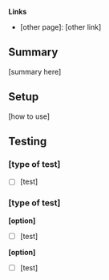 **Links**

- [other page]: [other link]

## Summary

[summary here]

## Setup

[how to use]

## Testing

### [type of test]

- [ ] [test]

### [type of test]

**[option]**

- [ ] [test]

**[option]**

- [ ] [test]
